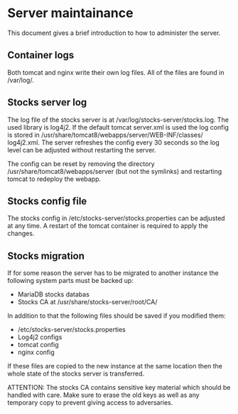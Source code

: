 # Server maintainance

This document gives a brief introduction to how to administer the server.

## Container logs

Both tomcat and nginx write their own log files. All of the files are found in
/var/log/.

## Stocks server log

The log file of the stocks server is at /var/log/stocks-server/stocks.log.
The used library is log4j2. If the default tomcat server.xml is used the
log config is stored in /usr/share/tomcat8/webapps/server/WEB-INF/classes/
log4j2.xml. The server refreshes the config every 30 seconds
so the log level can be adjusted without restarting the server.

The config can be reset by removing the directory
/usr/share/tomcat8/webapps/server (but not the symlinks) and restarting tomcat
to redeploy the webapp.

## Stocks config file

The stocks config in /etc/stocks-server/stocks.properties can be adjusted at
any time. A restart of the tomcat container is required to apply the changes.

## Stocks migration

If for some reason the server has to be migrated to another instance the
following system parts must be backed up:

 * MariaDB stocks databas
 * Stocks CA at /usr/share/stocks-server/root/CA/

In addition to that the following files should be saved if you modified them:

 * /etc/stocks-server/stocks.properties
 * Log4j2 configs
 * tomcat config
 * nginx config

If these files are copied to the new instance at the same location then the
whole state of the stocks server is transferred.

ATTENTION: The stocks CA contains sensitive key material which should be
handled with care. Make sure to erase the old keys as well as any temporary copy
to prevent giving access to adversaries.
